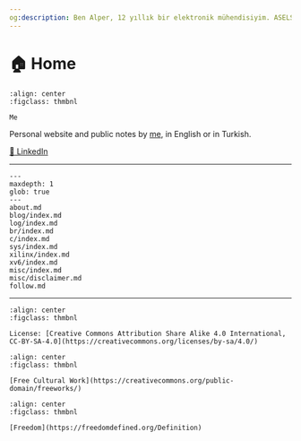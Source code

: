 ```yaml
---
og:description: Ben Alper, 12 yıllık bir elektronik mühendisiyim. ASELSAN'da çalışıyorum. Ağırlıklı gömülü sistemler ile ilgileniyorum.
---
```


# 🏠 Home

```{figure} me.png
:align: center
:figclass: thmbnl

Me
```

Personal website and public notes by [me](about.md), in English or in Turkish.

[💼 LinkedIn](https://www.linkedin.com/in/alperyazar)

---

```{toctree}
---
maxdepth: 1
glob: true
---
about.md
blog/index.md
log/index.md
br/index.md
c/index.md
sys/index.md
xilinx/index.md
xv6/index.md
misc/index.md
misc/disclaimer.md
follow.md
```

---

```{figure} cc-by-sa.png
:align: center
:figclass: thmbnl

License: [Creative Commons Attribution Share Alike 4.0 International, CC-BY-SA-4.0](https://creativecommons.org/licenses/by-sa/4.0/)
```

```{figure} free-cultural-works.png
:align: center
:figclass: thmbnl

[Free Cultural Work](https://creativecommons.org/public-domain/freeworks/)
```

```{figure} freecontent.png
:align: center
:figclass: thmbnl

[Freedom](https://freedomdefined.org/Definition)
```
